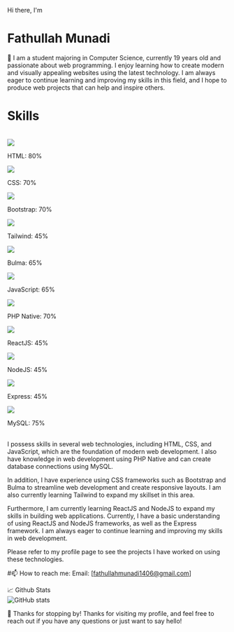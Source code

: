 Hi there, I'm <h1>Fathullah Munadi</h1> 👋
I am a student majoring in Computer Science, currently 19 years old and passionate about web programming. I enjoy learning how to create modern and visually appealing websites using the latest technology. I am always eager to continue learning and improving my skills in this field, and I hope to produce web projects that can help and inspire others.<br>

<h1>Skills</h1><br>
<div>
  <img src="https://img.icons8.com/color/48/000000/html-5.png"/>
  <p>HTML: 80%</p>
</div>
<div>
  <img src="https://img.icons8.com/color/48/000000/css3.png"/>
  <p>CSS: 70%</p>
</div>
<div>
  <img src="https://img.icons8.com/color/48/000000/bootstrap.png"/>
  <p>Bootstrap: 70%</p>
</div>
<div>
  <img src="https://img.icons8.com/color/48/000000/tailwind-css.png"/>
  <p>Tailwind: 45%</p>
</div>
<div>
  <img src="https://img.icons8.com/color/48/000000/bulma.png"/>
  <p>Bulma: 65%</p>
</div>
<div>
  <img src="https://img.icons8.com/color/48/000000/javascript.png"/>
  <p>JavaScript: 65%</p>
</div>
<div>
  <img src="https://img.icons8.com/officel/48/000000/php-logo.png"/>
  <p>PHP Native: 70%</p>
</div>
<div>
  <img src="https://img.icons8.com/officel/48/000000/react.png"/>
  <p>ReactJS: 45%</p>
</div>
<div>
  <img src="https://img.icons8.com/color/48/000000/nodejs.png"/>
  <p>NodeJS: 45%</p>
</div>
<div>
  <img src="https://img.icons8.com/color/48/000000/express.png"/>
  <p>Express: 45%</p>
</div>
<div>
  <img src="https://img.icons8.com/color/48/000000/mysql-logo.png"/>
  <p>MySQL: 75%</p>
</div>

<br>
I possess skills in several web technologies, including HTML, CSS, and JavaScript, which are the foundation of modern web development. I also have knowledge in web development using PHP Native and can create database connections using MySQL.<br>

In addition, I have experience using CSS frameworks such as Bootstrap and Bulma to streamline web development and create responsive layouts. I am also currently learning Tailwind to expand my skillset in this area.<br>

Furthermore, I am currently learning ReactJS and NodeJS to expand my skills in building web applications. Currently, I have a basic understanding of using ReactJS and NodeJS frameworks, as well as the Express framework. I am always eager to continue learning and improving my skills in web development.<br>

Please refer to my profile page to see the projects I have worked on using these technologies.<br>


#📫 How to reach me:
Email: [fathullahmunadi1406@gmail.com]<br>



📈 Github Stats<br>
![GitHub stats](https://github-readme-stats.vercel.app/api?username=munadi1406&show_icons=true&theme=radical)<br>



🎉 Thanks for stopping by!
Thanks for visiting my profile, and feel free to reach out if you have any questions or just want to say hello!
